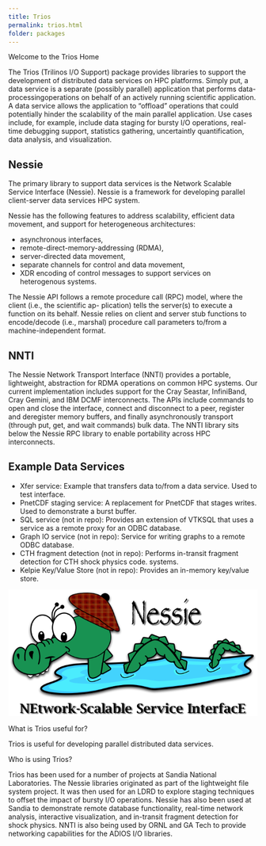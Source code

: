 ```yaml
---
title: Trios
permalink: trios.html
folder: packages
---
```


Welcome to the Trios Home

The Trios (Trilinos I/O Support) package provides libraries to support the development of distributed data services on HPC platforms. Simply put, a data service is a separate (possibly parallel) application that performs data-processingoperations on behalf of an actively running scientific application. A data service allows the application to “offload” operations that could potentially hinder the scalability of the main parallel application. Use cases include, for example, include data staging for bursty I/O operations, real-time debugging support, statistics gathering, uncertaintly quantification, data analysis, and visualization.

## Nessie

The primary library to support data services is the Network Scalable Service Interface (Nessie). Nessie is a framework for developing parallel client-server data services HPC system.

Nessie has the following features to address scalability, efficient data movement, and support for heterogeneous architectures:

*   asynchronous interfaces,
*   remote-direct-memory-addressing (RDMA),
*   server-directed data movement,
*   separate channels for control and data movement,
*   XDR encoding of control messages to support services on heterogenous systems.

The Nessie API follows a remote procedure call (RPC) model, where the client (i.e., the scientific ap- plication) tells the server(s) to execute a function on its behalf. Nessie relies on client and server stub functions to encode/decode (i.e., marshal) procedure call parameters to/from a machine-independent format.

## NNTI

The Nessie Network Transport Interface (NNTI) provides a portable, lightweight, abstraction for RDMA operations on common HPC systems. Our current implementation includes support for the Cray Seastar, InfiniBand, Cray Gemini, and IBM DCMF interconnects. The APIs include commands to open and close the interface, connect and disconnect to a peer, register and deregister memory buffers, and finally asynchronously transport (through put, get, and wait commands) bulk data. The NNTI library sits below the Nessie RPC library to enable portability across HPC interconnects.

## Example Data Services

*   Xfer service: Example that transfers data to/from a data service. Used to test interface.
*   PnetCDF staging service: A replacement for PnetCDF that stages writes. Used to demonstrate a burst buffer.
*   SQL service (not in repo): Provides an extension of VTKSQL that uses a service as a remote proxy for an ODBC database.
*   Graph IO service (not in repo): Service for writing graphs to a remote ODBC database.
*   CTH fragment detection (not in repo): Performs in-transit fragment detection for CTH shock physics code. systems.
*   Kelpie Key/Value Store (not in repo): Provides an in-memory key/value store.

![Image nessie](images/nessie.png)

What is Trios useful for?

Trios is useful for developing parallel distributed data services.

Who is using Trios?

Trios has been used for a number of projects at Sandia National Laboratories. The Nessie libraries originated as part of the lightweight file system project. It was then used for an LDRD to explore staging techniques to offset the impact of bursty I/O operations. Nessie has also been used at Sandia to demonstrate remote database functionality, real-time network analysis, interactive visualization, and in-transit fragment detection for shock physics. NNTI is also being used by ORNL and GA Tech to provide networking capabilities for the ADIOS I/O libraries.